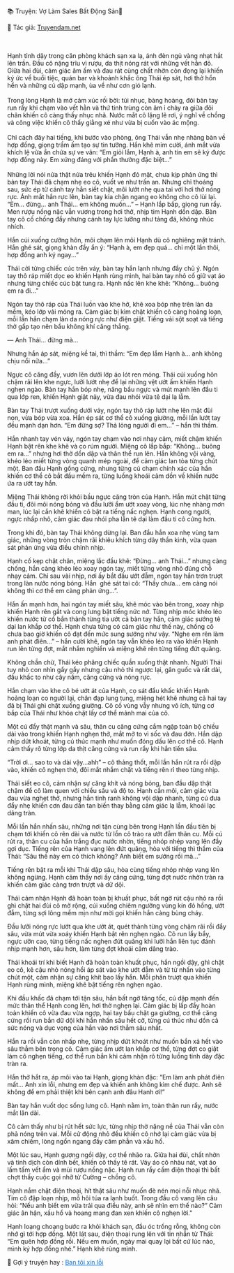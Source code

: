 📚 Truyện: Vợ Làm Sales Bất Động Sản🔞 
<br>
<p>📖 Tác giả: <a href="https://truyendam.net" target="_blank" title="Truyện sex người lớn, truyện 18+ tại Truyendam.net">Truyendam.net</a></p>
<br></br>
<!-- truyện sex ngoại tình, vợ làm sales bất động sản,chồng bị cắm sừng, vợ ngoại tình, truyện sex hay,truyện sex hiếp dâm,truyện 18+,Truyện sex người lớn,truyện sex say rượu, Truyendam.net -->
Hạnh tỉnh dậy trong căn phòng khách sạn xa lạ, ánh đèn ngủ vàng nhạt hắt lên trần. Đầu cô nặng trĩu vì rượu, da thịt nóng rát với những vết hằn đỏ. Giữa hai đùi, cảm giác âm ấm và đau rát cùng chất nhờn còn đọng lại khiến ký ức về buổi tiệc, quán bar và khoảnh khắc ông Thái ép sát, hơi thở hổn hển và những cú dập mạnh, ùa về như cơn gió lạnh.
<br></br>
Trong lòng Hạnh là mớ cảm xúc rối bời: tủi nhục, bàng hoàng, đôi bàn tay run rẩy khi chạm vào vết hằn và thứ tinh trùng còn âm ỉ chảy ra giữa đôi chân khiến cô càng thấy nhục nhã. Nước mắt cô lặng lẽ rơi, ý nghĩ về chồng và công việc khiến cô thấy giằng xé như vừa bị cuốn vào ác mộng.
<br></br>
Chỉ cách đây hai tiếng, khi bước vào phòng, ông Thái vẫn nhẹ nhàng bàn về hợp đồng, giọng trầm ấm tạo sự tin tưởng. Hắn khẽ mỉm cười, ánh mắt vừa khích lệ vừa ẩn chứa sự ve vãn: “Em giỏi lắm, Hạnh à, anh tin em sẽ ký được hợp đồng này. Em xứng đáng với phần thưởng đặc biệt...”
<br></br>
Những lời nói nửa thật nửa trêu khiến Hạnh đỏ mặt, chưa kịp phản ứng thì bàn tay Thái đã chạm nhẹ eo cô, vuốt ve như trấn an. Nhưng chỉ thoáng sau, sức ép từ cánh tay hắn siết chặt, môi lướt nhẹ qua tai với hơi thở nóng rực. Ánh mắt hắn rực lên, bàn tay kia chặn ngang eo không cho cô lùi lại.
<br>
“Em... đừng... anh Thái... em không muốn...” – Hạnh lắp bắp, giọng run rẩy.
<br>
Men rượu nồng nặc vẫn vương trong hơi thở, nhịp tim Hạnh dồn dập. Bàn tay cô cố chống đẩy nhưng cánh tay lực lưỡng như tảng đá, không nhúc nhích.


Hắn cúi xuống cưỡng hôn, môi chạm lên môi Hạnh dù cô nghiêng mặt tránh. Hắn ghé sát, giọng khàn đầy ẩn ý: “Hạnh à, em đẹp quá... chỉ một lần thôi, hợp đồng anh ký ngay...”


Thái cởi từng chiếc cúc trên váy, bàn tay hắn lạnh nhưng đầy chủ ý. Ngón tay thô ráp miết dọc eo khiến Hạnh rùng mình, hai bàn tay nhỏ cố giữ vạt áo nhưng từng chiếc cúc bật tung ra. Hạnh nấc lên khe khẽ: “Không... buông em ra đi...”


Ngón tay thô ráp của Thái luồn vào khe hở, khẽ xoa bóp nhẹ trên làn da mềm, kéo lớp vải mỏng ra. Cảm giác bị kìm chặt khiến cô càng hoảng loạn, mỗi lần hắn chạm làn da nóng rực như điện giật. Tiếng vải sột soạt và tiếng thở gấp tạo nên bầu không khí căng thẳng.


— Anh Thái… đừng mà…


Nhưng hắn áp sát, miệng kề tai, thì thầm: “Em đẹp lắm Hạnh à… anh không chịu nổi nữa…”


Ngực cô căng đầy, vươn lên dưới lớp áo lót ren mỏng. Thái cúi xuống hôn chậm rãi lên khe ngực, lưỡi lướt nhẹ để lại những vệt ướt ấm khiến Hạnh nghẹn ngào. Bàn tay hắn bóp nhẹ, nâng bầu ngực và mút mạnh lên đầu ti qua lớp ren, khiến Hạnh giật nảy, vừa đau nhói vừa tê dại lạ lẫm.


Bàn tay Thái trượt xuống dưới váy, ngón tay thô ráp lướt nhẹ lên mặt đùi non, vừa bóp vừa xoa. Hắn ép sát cơ thể cô xuống giường, mỗi lần lướt tay đều mạnh dạn hơn. “Em đừng sợ? Thả lỏng người đi em...” – hắn thì thầm.


Hắn nhanh tay vén váy, ngón tay chạm vào nơi nhạy cảm, miết chậm khiến Hạnh bật rên khe khẽ và co rúm người. Miệng cô lắp bắp: “Không… buông em ra…” nhưng hơi thở dồn dập và thân thể run lên. Hắn không vội vàng, khéo léo miết từng vòng quanh mép ngoài, để cảm giác lan tỏa từng chút một. Ban đầu Hạnh gồng cứng, nhưng từng cú chạm chính xác của hắn khiến cơ thể cô bắt đầu mềm ra, từng luồng khoái cảm dồn về khiến nước ứa ra ướt tay hắn.


Miệng Thái không rời khỏi bầu ngực căng tròn của Hạnh. Hắn mút chặt từng đầu ti, đôi môi nóng bỏng và đầu lưỡi ẩm ướt xoay vòng, lúc nhẹ nhàng mơn man, lúc lại cắn khẽ khiến cô bật ra tiếng nấc nghẹn. Hạnh cong người, ngực nhấp nhô, cảm giác đau nhói pha lẫn tê dại làm đầu ti cô cứng hơn.


Trong khi đó, bàn tay Thái không dừng lại. Ban đầu hắn xoa nhẹ vùng tam giác, những vòng tròn chậm rãi khiêu khích từng dây thần kinh, vừa quan sát phản ứng vừa điều chỉnh nhịp.


Hạnh cố kẹp chặt chân, miệng lắc đầu khẽ: “Đừng... anh Thái...” nhưng càng chống, hắn càng khéo léo xoay ngón tay, miết từng vòng nhỏ đúng chỗ nhạy cảm. Chỉ sau vài nhịp, nơi ấy bắt đầu ướt đẫm, ngón tay hắn trơn trượt trong làn nước nóng bỏng. Hắn  ghé sát tai cô: “Thấy chưa... em càng nói không thì cơ thể em càng phản ứng...”.


Hắn ấn mạnh hơn, hai ngón tay miết sâu, khẽ móc vào bên trong, xoay nhịp khiến Hạnh rên gắt và cong lưng bật tiếng nức nở. Từng nhịp móc khéo léo khiến nước từ cô bắn thành từng tia ướt cả bàn tay hắn, cảm giác sướng tê dại lan khắp cơ thể. Hạnh chưa từng có cảm giác như thế này, chồng cô chưa bao giờ khiến cô đạt đến mức sung sướng như vậy. “Nghe em rên làm anh phát điên...” – hắn cười khẽ, ngón tay vẫn khéo léo ra vào khiến Hạnh run lên từng đợt, mắt nhắm nghiền và miệng khẽ rên từng tiếng đứt quãng.


Không chần chừ, Thái kéo phăng chiếc quần xuống thật nhanh. Người Thái tuy nhỏ con nhìn gầy gầy nhưng cậu nhỏ thì ngược lại, gân guốc và rất dài, đầu khấc to như cây nấm, căng cứng và nóng rực. 


Hắn chạm vào khe cô bé ướt át của Hạnh, cọ sát đầu khấc khiến Hạnh hoảng loạn co người lại, chân đạp lung tung, miệng hét khẽ nhưng cả hai tay đã bị Thái ghì chặt xuống giường. Cô cố vùng vẫy nhưng vô ích, từng cơ bắp của Thái như khóa chặt lấy cơ thể mảnh mai của cô.


Một cú đẩy thật mạnh và sâu, thân cu căng cứng cắm ngập toàn bộ chiều dài vào trong khiến Hạnh nghẹn thở, mắt mở to vì sốc và đau đớn. Hắn dập nhịp dứt khoát, từng cú thúc mạnh như muốn đóng dấu lên cơ thể cô. Hạnh cảm thấy rõ từng lớp da thịt căng cứng và run rẩy khi hắn tiến sâu.


“Trời ơi… sao to và dài vậy…ahh” – cô thảng thốt, mỗi lần hắn rút ra rồi dập vào, khiến cô nghẹn thở, đôi mắt nhắm chặt và tiếng rên rỉ theo từng nhịp.


Thái siết eo cô, cảm nhận sự căng khít và nóng bỏng, ban đầu dập thật chậm để cô làm quen với chiều sâu và độ to. Hạnh cắn môi, cảm giác vừa đau vừa nghẹt thở, nhưng hắn tinh ranh không vội dập nhanh, từng cú đưa đẩy nhẹ khiến cơn đau dần tan biến thay bằng cảm giác lạ lẫm, khoái lạc dâng tràn.


 Mỗi lần hắn nhấn sâu, những nơi tận cùng bên trong Hạnh lần đầu tiên bị chạm tới khiến cô rên dài và nước từ lồn cô trào ra ướt đẫm thân cu. Mỗi cú rút ra, thân cu của hắn trắng đục nước nhờn, tiếng nhóp nhép vang lên đầy gợi dục. Tiếng rên của Hạnh vang lên đứt quãng, hòa với tiếng thì thầm của Thái: “Sâu thế này em có thích không? Anh biết em sướng rồi mà...”


Tiếng rên bật ra mỗi khi Thái dập sâu, hòa cùng tiếng nhóp nhép vang lên không ngừng. Hạnh cảm thấy nơi ấy căng cứng, từng đợt nước nhờn tràn ra khiến cảm giác càng trơn trượt và dữ dội.


Thái cảm nhận Hạnh đã hoàn toàn bị khuất phục, bất ngờ rút cậu nhỏ ra rồi ghì chặt hai đùi cô mở rộng, cúi xuống chiêm ngưỡng vùng kín đỏ hồng, ướt đẫm, từng sợi lông mềm mịn như mời gọi khiến hắn càng bùng cháy. 


Đầu lưỡi nóng rực lướt qua khe ướt át, quét thành từng vòng chậm rãi rồi đẩy sâu, vừa mút vừa xoáy khiến Hạnh bật rên nghẹn ngào. Cô run lẩy bẩy, ngực ưỡn cao, từng tiếng nấc nghẹn đứt quãng khi lưỡi hắn liên tục đánh nhịp mạnh hơn, sâu hơn, làm từng đợt khoái cảm dâng trào.


Thái khoái trí khi biết Hạnh đã hoàn toàn khuất phục, hắn ngồi dậy, ghì chặt eo cô, kê cậu nhỏ nóng hổi áp sát vào khe ướt đẫm và từ từ nhấn vào từng chút một, cảm nhận sự căng khít bao lấy hắn. Mỗi phân trượt qua khiến Hạnh rùng mình, miệng khẽ bật tiếng rên nghẹn ngào.


Khi đầu khấc đã chạm tới tận sâu, hắn bất ngờ tăng tốc, cú dập mạnh đến mức thân thể Hạnh cong lên, hơi thở nghẹn lại. Cảm giác bị lấp đầy hoàn toàn khiến cô vừa đau vừa ngợp, hai tay bấu chặt ga giường, cơ thể căng cứng rồi run bắn dữ dội khi hắn nhấn sâu hết cỡ, từng cú thúc như dồn cả sức nóng và dục vọng của hắn vào nơi thẳm sâu nhất.


Hắn ra rồi vẫn còn nhấp nhẹ, từng nhịp dứt khoát như muốn bắn xả hết vào sâu thẳm bên trong cô. Cảm giác ấm ướt lan khắp cơ thể, từng đợt co giật làm cô nghẹn tiếng, cơ thể run bắn khi cảm nhận rõ từng luồng tinh dày đặc tràn ra.


Hắn thở hắt ra, áp môi vào tai Hạnh, giọng khàn đặc: “Em làm anh phát điên mất… Anh xin lỗi, nhưng em đẹp và khiến anh không kìm chế được. Anh sẽ không để em phải thiệt khi bên cạnh anh đâu Hanh ơi!”


Bàn tay hắn vuốt dọc sống lưng cô. Hạnh nằm im, toàn thân run rẩy, nước mắt lăn dài.


Cô cảm thấy như bị rút hết sức lực, từng nhịp thở nặng nề của Thái vẫn còn phả nóng trên vai. Mỗi cử động nhỏ đều khiến cô nhớ lại cảm giác vừa bị xâm chiếm, lòng ngổn ngang đầy căm phẫn và xấu hổ.


Một lúc sau, Hạnh gượng ngồi dậy, cơ thể nhão ra. Giữa hai đùi, chất nhờn và tinh dịch còn dính bết, khiến cô thấy tê rát. Váy áo cô nhàu nát, vạt áo lấm tấm vết ẩm và mùi rượu nồng nặc. Hạnh run rẩy cầm điện thoại thì bất chợt thấy cuộc gọi nhỡ từ Cường – chồng cô.


Hạnh nắm chặt điện thoại, hít thật sâu như muốn đè nén mọi nỗi nhục nhã. Tim cô đập loạn nhịp, mồ hôi túa ra lạnh buốt. Trong đầu cô vang lên câu hỏi: “Nếu anh biết em vừa trải qua điều này, anh sẽ nhìn em thế nào?” Cảm giác ân hận, xấu hổ và hoang mang đan xen khiến cô nghẹn lời."


Hạnh loạng choạng bước ra khỏi khách sạn, đầu óc trống rỗng, không còn nhớ gì tới hợp đồng. Một lát sau, điện thoại rung lên với tin nhắn từ Thái: “Em quên hợp đồng rồi. Nếu em muốn, ngày mai quay lại bất cứ lúc nào, mình ký hợp đồng nhé.” Hạnh khẽ rùng mình.

<p>
  📢 Gợi ý truyện hay : 
  <a href="https://truyendam.net/truyen/ban-toi-xin-loi" 
     target="_blank" 
     title="Truyện sex người lớn, truyện 18+ tại Truyendam.net"
     style="text-decoration: underline; color: #0070f3;"
  >
    Bạn tôi xin lỗi
  </a>
</p>
